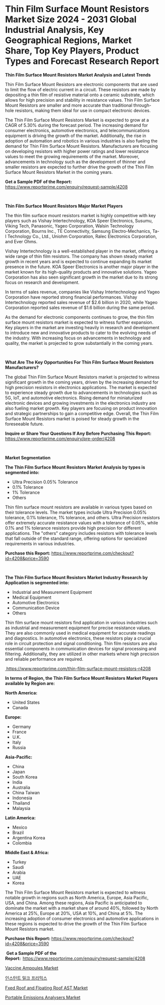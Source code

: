 <p><h1>Thin Film Surface Mount Resistors Market Size 2024 - 2031 Global Industrial Analysis, Key Geographical Regions, Market Share, Top Key Players, Product Types and Forecast Research Report</h1></p><p><strong>Thin Film Surface Mount Resistors Market Analysis and Latest Trends</strong></p>
<p><p>Thin Film Surface Mount Resistors are electronic components that are used to limit the flow of electric current in a circuit. These resistors are made by depositing a thin film of resistive material onto a ceramic substrate, which allows for high precision and stability in resistance values. Thin Film Surface Mount Resistors are smaller and more accurate than traditional through-hole resistors, making them ideal for use in compact electronic devices.</p><p>The Thin Film Surface Mount Resistors Market is expected to grow at a CAGR of 5.30% during the forecast period. The increasing demand for consumer electronics, automotive electronics, and telecommunications equipment is driving the growth of the market. Additionally, the rise in adoption of automation and robotics in various industries is also fueling the demand for Thin Film Surface Mount Resistors. Manufacturers are focusing on developing resistors with higher power ratings and lower resistance values to meet the growing requirements of the market. Moreover, advancements in technology such as the development of thinner and smaller resistors are expected to further drive the growth of the Thin Film Surface Mount Resistors Market in the coming years.</p></p>
<p><strong>Get a Sample PDF of the Report:&nbsp;</strong> <a href="https://www.reportprime.com/enquiry/request-sample/4208">https://www.reportprime.com/enquiry/request-sample/4208</a></p>
<p>&nbsp;</p>
<p><strong>Thin Film Surface Mount Resistors Major Market Players</strong></p>
<p><p>The thin film surface mount resistors market is highly competitive with key players such as Vishay Intertechnology, KOA Speer Electronics, Susumu, Viking Tech, Panasonic, Yageo Corporation, Walsin Technology Corporation, Bourns Inc., TE Connectivity, Samsung Electro-Mechanics, Ta-I Technology Co., Ltd., Uniohm Corporation, Ralec Electronics Corporation, and Ever Ohms.</p><p>Vishay Intertechnology is a well-established player in the market, offering a wide range of thin film resistors. The company has shown steady market growth in recent years and is expected to continue expanding its market presence in the future. KOA Speer Electronics is another major player in the market known for its high-quality products and innovative solutions. Yageo Corporation has also seen significant growth in the market due to its strong focus on research and development.</p><p>In terms of sales revenue, companies like Vishay Intertechnology and Yageo Corporation have reported strong financial performances. Vishay Intertechnology reported sales revenue of $2.6 billion in 2020, while Yageo Corporation reported sales revenue of $1.6 billion during the same period.</p><p>As the demand for electronic components continues to grow, the thin film surface mount resistors market is expected to witness further expansion. Key players in the market are investing heavily in research and development to introduce new and innovative products to cater to the evolving needs of the industry. With increasing focus on advancements in technology and quality, the market is projected to grow substantially in the coming years.</p></p>
<p>&nbsp;</p>
<p><strong>What Are The Key Opportunities For Thin Film Surface Mount Resistors Manufacturers?</strong></p>
<p><p>The global Thin Film Surface Mount Resistors market is projected to witness significant growth in the coming years, driven by the increasing demand for high precision resistors in electronics applications. The market is expected to experience steady growth due to advancements in technologies such as 5G, IoT, and automotive electronics. Rising demand for miniaturized electronic devices and growing investments in the electronics industry are also fueling market growth. Key players are focusing on product innovation and strategic partnerships to gain a competitive edge. Overall, the Thin Film Surface Mount Resistors market is poised for steady growth in the foreseeable future.</p></p>
<p><strong>Inquire or Share Your Questions If Any Before Purchasing This Report:</strong> <a href="https://www.reportprime.com/enquiry/pre-order/4208">https://www.reportprime.com/enquiry/pre-order/4208</a></p>
<p>&nbsp;</p>
<p><strong>Market Segmentation</strong></p>
<p><strong>The Thin Film Surface Mount Resistors Market Analysis by types is segmented into:</strong></p>
<p><ul><li>Ultra Precision 0.05% Tolerance</li><li>0.1% Tolerance</li><li>1% Tolerance</li><li>Others</li></ul></p>
<p><p>Thin film surface mount resistors are available in various types based on their tolerance levels. The market types include Ultra Precision 0.05% tolerance, 0.1% tolerance, 1% tolerance, and others. Ultra Precision resistors offer extremely accurate resistance values with a tolerance of 0.05%, while 0.1% and 1% tolerance resistors provide high precision for different applications. The "others" category includes resistors with tolerance levels that fall outside of the standard range, offering options for specialized requirements in various industries.</p></p>
<p><strong>Purchase this Report:&nbsp;</strong><a href="https://www.reportprime.com/checkout?id=4208&price=3590">https://www.reportprime.com/checkout?id=4208&price=3590</a></p>
<p>&nbsp;</p>
<p><strong>The Thin Film Surface Mount Resistors Market Industry Research by Application is segmented into:</strong></p>
<p><ul><li>Industrial and Measurement Equipment</li><li>Medical Equipment</li><li>Automotive Electronics</li><li>Communication Device</li><li>Others</li></ul></p>
<p><p>Thin film surface mount resistors find application in various industries such as industrial and measurement equipment for precise resistance values. They are also commonly used in medical equipment for accurate readings and diagnostics. In automotive electronics, these resistors play a crucial role in circuit protection and signal conditioning. Thin film resistors are also essential components in communication devices for signal processing and filtering. Additionally, they are utilized in other markets where high precision and reliable performance are required.</p></p>
<p><a href="https://www.reportprime.com/thin-film-surface-mount-resistors-r4208">&nbsp;https://www.reportprime.com/thin-film-surface-mount-resistors-r4208</a></p>
<p><strong>In terms of Region, the Thin Film Surface Mount Resistors Market Players available by Region are:</strong></p>
<p>
    <p> <strong> North America: </strong>
        <ul>
            <li>United States</li>
            <li>Canada</li>
        </ul>
        </p> 
    <p> <strong> Europe: </strong>
        <ul>
            <li>Germany</li>
            <li>France</li>
            <li>U.K.</li>
            <li>Italy</li>
            <li>Russia</li>
        </ul>
        </p> 
    <p> <strong> Asia-Pacific: </strong>
        <ul>
            <li>China</li>
            <li>Japan</li>
            <li>South Korea</li>
            <li>India</li>
            <li>Australia</li>
            <li>China Taiwan</li>
            <li>Indonesia</li>
            <li>Thailand</li>
            <li>Malaysia</li>
        </ul>
        </p> 
    <p> <strong> Latin America: </strong>
        <ul>
            <li>Mexico</li>
            <li>Brazil</li>
            <li>Argentina Korea</li>
            <li>Colombia</li>
        </ul>
        </p> 
    <p> <strong> Middle East & Africa: </strong>
        <ul>
            <li>Turkey</li>
            <li>Saudi</li>
            <li>Arabia</li>
            <li>UAE</li>
            <li>Korea</li>
        </ul>
    </p>
    </p>
<p><p>The Thin Film Surface Mount Resistors market is expected to witness notable growth in regions such as North America, Europe, Asia Pacific, USA, and China. Among these regions, Asia Pacific is anticipated to dominate the market with a market share of around 40%, followed by North America at 25%, Europe at 20%, USA at 10%, and China at 5%. The increasing adoption of consumer electronics and automotive applications in these regions is expected to drive the growth of the Thin Film Surface Mount Resistors market.</p></p>
<p><strong>Purchase this Report: </strong><a href="https://www.reportprime.com/checkout?id=4208&price=3590">https://www.reportprime.com/checkout?id=4208&price=3590</a></p>
<p>&nbsp;<strong>Get a Sample PDF of the Report:&nbsp;&nbsp;</strong><a href="https://www.reportprime.com/enquiry/request-sample/4208">https://www.reportprime.com/enquiry/request-sample/4208</a></p>
<p><strong></strong></p>
<p><p><a href="https://medium.com/@dovansangxd/vaccine-ampoules-industry-sector-market-dynamics-and-future-scenarios-2024-2031-1405619dcfcf">Vaccine Ampoules Market</a></p><p><a href="https://github.com/hxzi07639916/Market-Research-Report-List-4/blob/main/9976563103981.md">인스턴트 밀크 프리믹스</a></p><p><a href="https://issuu.com/reportprime-2/docs/fxed-roof-and-floating-roof-ast-mar_9d551065577aa5">Fxed Roof and Floating Roof AST Market</a></p><p><a href="https://github.com/myacatherineblakecaczo9vcsw/Market-Research-Report-List-4/blob/main/portable-emissions-analysers-market.md">Portable Emissions Analysers Market</a></p></p>